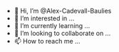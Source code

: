 - 👋 Hi, I’m @Alex-Cadevall-Baulies
- 👀 I’m interested in ...
- 🌱 I’m currently learning ...
- 💞️ I’m looking to collaborate on ...
- 📫 How to reach me ...

<!---
Alex-Cadevall-Baulies/Alex-Cadevall-Baulies is a ✨ special ✨ repository because its `README.md` (this file) appears on your GitHub profile.
You can click the Preview link to take a look at your changes.
--->
